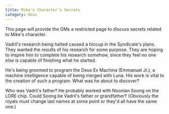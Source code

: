 ```yaml
---
title: Mike's Character's Secrets
category: deus
---
```

This page will provide the GMs a restricted page to discuss secrets related to Mike's character.

Vadril's research being halted caused a hiccup in the Syndicate's plans. They wanted the results of his research for some purpose. They are hoping to inspire him to complete his research somehow, since they feel no one else is capable of finishing what he started.

He's being groomed to program the Deus Ex Machina (Emmanuel Jr.), a machine intelligence capable of being merged with Luna. His work is vital to the creation of such a program. What was he about to discover?

Who was Vadril's father? He probably worked with Noonian Soong on the LORE chip. Could Soong be Vadril's father or grandfather? (Obviously the royals must change last names at some point or they'd all have the same one.)
